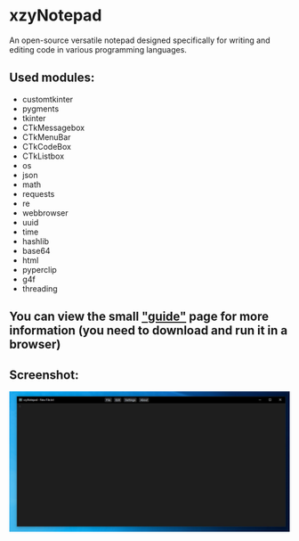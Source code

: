 # xzyNotepad
An open-source versatile notepad designed specifically for writing and editing code in various programming languages.

## Used modules:
- customtkinter
- pygments
- tkinter
- CTkMessagebox
- CTkMenuBar
- CTkCodeBox
- CTkListbox
- os
- json
- math
- requests
- re
- webbrowser
- uuid
- time
- hashlib
- base64
- html
- pyperclip
- g4f
- threading

## You can view the small ["guide"](https://github.com/KiTant/xzyNotepad/blob/master/assets/xzyNotepadGuide.html) page for more information (you need to download and run it in a browser)

## Screenshot:
![Program screenshot](https://github.com/KiTant/xzyNotepad/blob/master/ScreenshotOfProgram.jpg)
